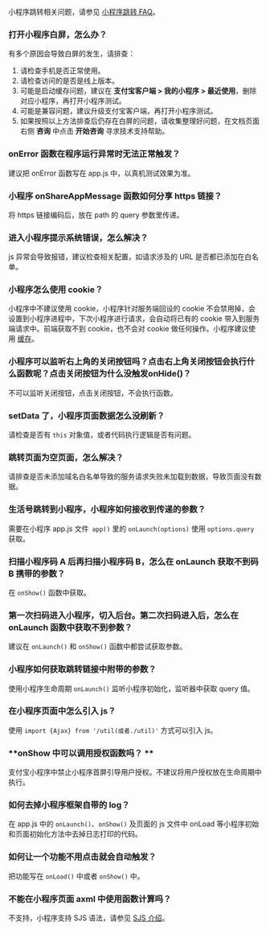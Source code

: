 小程序跳转相关问题，请参见 [小程序跳转 FAQ](https://opendocs.alipay.com/mini/api/xqvxl4)。

### **打开小程序白屏，怎么办？**
有多个原因会导致白屏的发生，请排查：

1. 请检查手机是否正常使用。
1. 请检查访问的是否是线上版本。
1. 可能是启动缓存问题，建议在 **支付宝客户端 > 我的小程序 > 最近使用**，删除对应小程序，再打开小程序测试。
1. 可能是兼容问题，建议升级支付宝客户端，再打开小程序测试。
1. 如果按照以上方法排查后仍存在白屏的问题，请收集整理好问题，在文档页面右侧 **咨询** 中点击 **开始咨询** 寻求技术支持帮助。

### **onError 函数在程序运行异常时无法正常触发？**
建议把 onError 函数写在 app.js 中，以真机测试效果为准。

### **小程序 onShareAppMessage 函数如何分享 https 链接？**
将 https 链接编码后，放在 path 的 query 参数里传递。

### **进入小程序提示系统错误，怎么解决？**
js 异常会导致报错，建议检查相关配置，如请求涉及的 URL 是否都已添加在白名单。

### **小程序怎么使用 cookie？**
小程序中不建议使用 cookie，小程序针对服务端回设的 cookie 不会禁用掉，会设置到小程序进程中，下次小程序进行请求，会自动将已有的 cookie 带入到服务端请求中。前端获取不到 cookie，也不会对 cookie 做任何操作。小程序建议使用 [缓存](/mini/framework/operating-mechanism#%E7%BC%93%E5%AD%98)。

### **小程序可以监听右上角的关闭按钮吗？点击右上角关闭按钮会执行什么函数呢？点击关闭按钮为什么没触发onHide()？**
不可以监听关闭按钮，点击关闭按钮，不会执行函数。

### **setData 了，小程序页面数据怎么没刷新？**
请检查是否有 `this` 对象值，或者代码执行逻辑是否有问题。

### **跳转页面为空页面，怎么解决？**
请排查是否未添加域名白名单导致的服务请求失败未加载到数据，导致页面没有数据。 

### **生活号跳转到小程序，小程序如何接收到传递的参数？**
需要在小程序 app.js 文件` app()` 里的 `onLaunch(options)` 使用 `options.query` 获取。

### **扫描小程序码 A 后再扫描小程序码 B，怎么在 onLaunch 获取不到码 B 携带的参数？**
在 `onShow()` 函数中获取。

### **第一次扫码进入小程序，切入后台。第二次扫码进入后，怎么在 onLaunch 函数中获取不到参数？**
建议在 `onLaunch()` 和 `onShow()` 函数中都尝试获取参数。

### **小程序如何获取跳转链接中附带的参数？**
使用小程序生命周期 `onLaunch()` 监听小程序初始化，监听器中获取 query 值。

### **在小程序页面中怎么引入 js？**
使用 `import {Ajax} from '/util(或者./util)'` 方式可以引入 js。

### **onShow 中可以调用授权函数吗？ **
支付宝小程序中禁止小程序首屏引导用户授权。不建议将用户授权放在生命周期中执行。

### **如何去掉小程序框架自带的 log？**
在 app.js 中的 `onLaunch()`、`onShow()` 及页面的 js 文件中 onLoad 等小程序初始和页面初始化方法中去掉日志打印的代码。

### **如何让一个功能不用点击就会自动触发？**
把功能写在 `onLoad()` 中或者 `onShow()` 中。

### **不能在小程序页面 axml 中使用函数计算吗？**
不支持，小程序支持 SJS 语法，请参见 [SJS 介绍](https://opendocs.alipay.com/mini/framework/sjs)。


